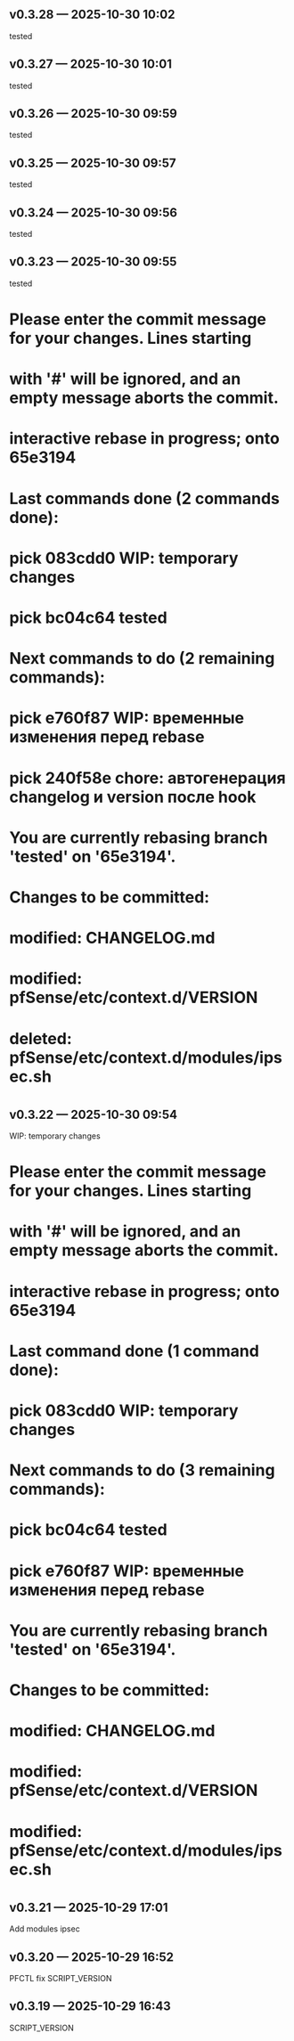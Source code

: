 ## v0.3.28 — 2025-10-30 10:02
tested

## v0.3.27 — 2025-10-30 10:01
tested

## v0.3.26 — 2025-10-30 09:59
tested

## v0.3.25 — 2025-10-30 09:57
tested

## v0.3.24 — 2025-10-30 09:56
tested

## v0.3.23 — 2025-10-30 09:55
tested

# Please enter the commit message for your changes. Lines starting
# with '#' will be ignored, and an empty message aborts the commit.
#
# interactive rebase in progress; onto 65e3194
# Last commands done (2 commands done):
#    pick 083cdd0 WIP: temporary changes
#    pick bc04c64 tested
# Next commands to do (2 remaining commands):
#    pick e760f87 WIP: временные изменения перед rebase
#    pick 240f58e chore: автогенерация changelog и version после hook
# You are currently rebasing branch 'tested' on '65e3194'.
#
# Changes to be committed:
#	modified:   CHANGELOG.md
#	modified:   pfSense/etc/context.d/VERSION
#	deleted:    pfSense/etc/context.d/modules/ipsec.sh
#

## v0.3.22 — 2025-10-30 09:54
WIP: temporary changes

# Please enter the commit message for your changes. Lines starting
# with '#' will be ignored, and an empty message aborts the commit.
#
# interactive rebase in progress; onto 65e3194
# Last command done (1 command done):
#    pick 083cdd0 WIP: temporary changes
# Next commands to do (3 remaining commands):
#    pick bc04c64 tested
#    pick e760f87 WIP: временные изменения перед rebase
# You are currently rebasing branch 'tested' on '65e3194'.
#
# Changes to be committed:
#	modified:   CHANGELOG.md
#	modified:   pfSense/etc/context.d/VERSION
#	modified:   pfSense/etc/context.d/modules/ipsec.sh
#

## v0.3.21 — 2025-10-29 17:01
Add modules ipsec

## v0.3.20 — 2025-10-29 16:52
PFCTL fix SCRIPT_VERSION

## v0.3.19 — 2025-10-29 16:43
SCRIPT_VERSION

